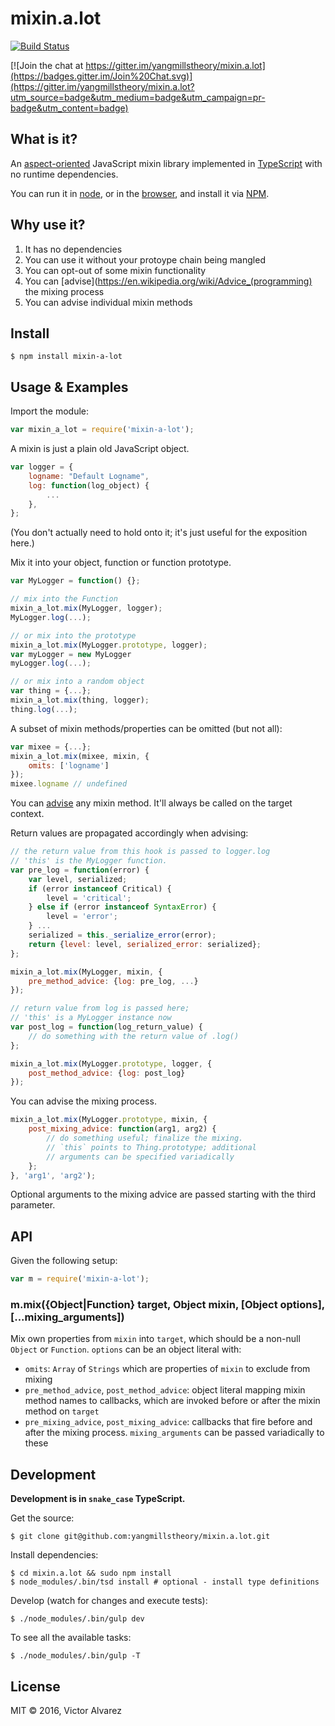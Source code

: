 # mixin.a.lot

[![Build Status](https://travis-ci.org/yangmillstheory/mixin.a.lot.svg?branch=master)](https://travis-ci.org/yangmillstheory/mixin.a.lot)

[![Join the chat at https://gitter.im/yangmillstheory/mixin.a.lot](https://badges.gitter.im/Join%20Chat.svg)](https://gitter.im/yangmillstheory/mixin.a.lot?utm_source=badge&utm_medium=badge&utm_campaign=pr-badge&utm_content=badge)

## What is it?

An [aspect-oriented](https://en.wikipedia.org/wiki/Aspect-oriented_programming) JavaScript mixin library implemented in [TypeScript](http://www.typescriptlang.org/) with no runtime dependencies.

You can run it in [node](https://nodejs.org/), or in the [browser](http://browserify.org/), and install it via [NPM](https://www.npmjs.com/package/mixin-a-lot).

## Why use it?

1. It has no dependencies
2. You can use it without your protoype chain being mangled
3. You can opt-out of some mixin functionality
4. You can [advise](https://en.wikipedia.org/wiki/Advice_(programming) the mixing process
3. You can advise individual mixin methods

## Install

    $ npm install mixin-a-lot
    
## Usage & Examples

Import the module:

```javascript
var mixin_a_lot = require('mixin-a-lot');
```

A mixin is just a plain old JavaScript object. 

```javascript
var logger = {
    logname: "Default Logname",
    log: function(log_object) {
        ...
    },
};

```
(You don't actually need to hold onto it; it's just useful for the exposition here.)

Mix it into your object, function or function prototype.
```javascript
var MyLogger = function() {};

// mix into the Function
mixin_a_lot.mix(MyLogger, logger);
MyLogger.log(...);

// or mix into the prototype
mixin_a_lot.mix(MyLogger.prototype, logger);
var myLogger = new MyLogger
myLogger.log(...);

// or mix into a random object
var thing = {...};
mixin_a_lot.mix(thing, logger);
thing.log(...);
```

A subset of mixin methods/properties can be omitted (but not all):

```javascript
var mixee = {...};
mixin_a_lot.mix(mixee, mixin, {
    omits: ['logname']
});
mixee.logname // undefined
```

You can [advise](https://en.wikipedia.org/wiki/Advice_(programming)) any mixin method. It'll always be called on the target context.

Return values are propagated accordingly when advising:

```javascript
// the return value from this hook is passed to logger.log
// 'this' is the MyLogger function.
var pre_log = function(error) {
    var level, serialized;
    if (error instanceof Critical) {
        level = 'critical';
    } else if (error instanceof SyntaxError) {
        level = 'error';
    } ...
    serialized = this._serialize_error(error);
    return {level: level, serialized_error: serialized};
};

mixin_a_lot.mix(MyLogger, mixin, {
    pre_method_advice: {log: pre_log, ...}
});

// return value from log is passed here;
// 'this' is a MyLogger instance now
var post_log = function(log_return_value) {
    // do something with the return value of .log()
};

mixin_a_lot.mix(MyLogger.prototype, logger, {
    post_method_advice: {log: post_log}
});
```

You can advise the mixing process.

```javascript
mixin_a_lot.mix(MyLogger.prototype, mixin, {
    post_mixing_advice: function(arg1, arg2) {
        // do something useful; finalize the mixing.
        // `this` points to Thing.prototype; additional
        // arguments can be specified variadically
    };
}, 'arg1', 'arg2');
```

Optional arguments to the mixing advice are passed starting with the third parameter.

## API

Given the following setup:

```javascript
var m = require('mixin-a-lot');
```

### <a name="mix"></a> m.mix({Object|Function} target, Object mixin, [Object options], [...mixing_arguments])

Mix own properties from `mixin` into `target`, which should be a non-null `Object` or `Function`. `options` can be an object literal with:

* `omits`: `Array` of `Strings` which are properties of `mixin` to exclude from mixing
* `pre_method_advice`, `post_method_advice`: object literal mapping mixin method names to callbacks, which are invoked before or after the mixin method on `target`
* `pre_mixing_advice`, `post_mixing_advice`: callbacks that fire before and after the mixing process. `mixing_arguments` can be passed variadically to these

## Development

**Development is in `snake_case` TypeScript.**

Get the source:

    $ git clone git@github.com:yangmillstheory/mixin.a.lot.git

Install dependencies:

    $ cd mixin.a.lot && sudo npm install
    $ node_modules/.bin/tsd install # optional - install type definitions

Develop (watch for changes and execute tests):

    $ ./node_modules/.bin/gulp dev

To see all the available tasks:

    $ ./node_modules/.bin/gulp -T

## License

MIT © 2016, Victor Alvarez
